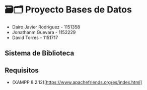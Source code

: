 # 🗃🗂 Proyecto Bases de Datos
* Dairo Javier Rodriguez - 1151358
* Jonathanm Guevara - 1152229
* David Torres - 1151717

## Sistema de Biblioteca

## Requisitos

* (XAMPP 8.2.12)[https://www.apachefriends.org/es/index.html] 
